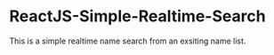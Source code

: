 # ReactJS-Simple-Realtime-Search

This is a simple realtime name search from an exsiting name list. 
